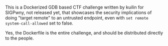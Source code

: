 This is a Dockerized GDB based CTF challenge written by kuilin for SIGPwny, not released yet, that showcases the security implications of doing "target remote" to an untrusted endpoint, even with `set remote system-call-allowed` set to false. 

Yes, the Dockerfile is the entire challenge, and should be distributed directly to the people. 